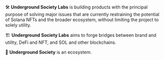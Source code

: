 🛠 **Underground Society Labs** is building products with the principal purpose of solving major issues that are currently restraining the potential of Solana NFTs and the broader ecosystem, without limiting the project to solely utility.

🏗 **Underground Society Labs** aims to forge bridges between brand and utility, DeFi and NFT, and SOL and other blockchains.

🌲 **Underground Society** is an ecosystem.
